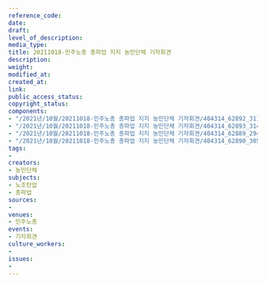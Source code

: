 ```yaml
---
reference_code: 
date: 
draft: 
level_of_description: 
media_type: 
title: 20211018-민주노총 총파업 지지 농민단체 기자회견
description: 
weight: 
modified_at: 
created_at: 
link: 
public_access_status: 
copyright_status: 
components:
- "/2021년/10월/20211018-민주노총 총파업 지지 농민단체 기자회견/404314_62892_3113.jpg"
- "/2021년/10월/20211018-민주노총 총파업 지지 농민단체 기자회견/404314_62893_3142.jpg"
- "/2021년/10월/20211018-민주노총 총파업 지지 농민단체 기자회견/404314_62889_2942.jpg"
- "/2021년/10월/20211018-민주노총 총파업 지지 농민단체 기자회견/404314_62890_305.jpg"
tags:
- 
creators:
- 농민단체
subjects:
- 노조탄압
- 총파업
sources:
- 
venues:
- 민주노총
events:
- 기자회견
culture_workers:
- 
issues:
- 
---
```

